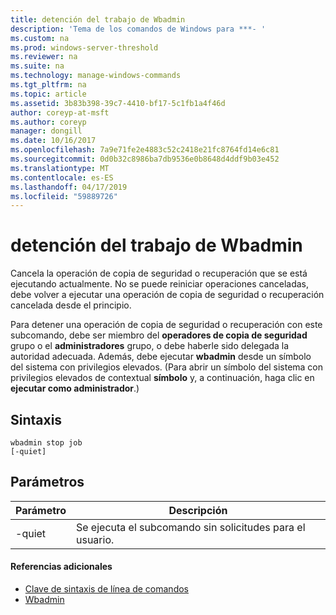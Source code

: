 ```yaml
---
title: detención del trabajo de Wbadmin
description: 'Tema de los comandos de Windows para ***- '
ms.custom: na
ms.prod: windows-server-threshold
ms.reviewer: na
ms.suite: na
ms.technology: manage-windows-commands
ms.tgt_pltfrm: na
ms.topic: article
ms.assetid: 3b83b398-39c7-4410-bf17-5c1fb1a4f46d
author: coreyp-at-msft
ms.author: coreyp
manager: dongill
ms.date: 10/16/2017
ms.openlocfilehash: 7a9e71fe2e4883c52c2418e21fc8764fd14e6c81
ms.sourcegitcommit: 0d0b32c8986ba7db9536e0b8648d4ddf9b03e452
ms.translationtype: MT
ms.contentlocale: es-ES
ms.lasthandoff: 04/17/2019
ms.locfileid: "59889726"
---
```

# <a name="wbadmin-stop-job"></a>detención del trabajo de Wbadmin



Cancela la operación de copia de seguridad o recuperación que se está ejecutando actualmente. No se puede reiniciar operaciones canceladas, debe volver a ejecutar una operación de copia de seguridad o recuperación cancelada desde el principio.

Para detener una operación de copia de seguridad o recuperación con este subcomando, debe ser miembro del **operadores de copia de seguridad** grupo o el **administradores** grupo, o debe haberle sido delegada la autoridad adecuada. Además, debe ejecutar **wbadmin** desde un símbolo del sistema con privilegios elevados. (Para abrir un símbolo del sistema con privilegios elevados de contextual **símbolo** y, a continuación, haga clic en **ejecutar como administrador**.)

## <a name="syntax"></a>Sintaxis

```
wbadmin stop job
[-quiet]
```

## <a name="parameters"></a>Parámetros

|Parámetro|Descripción|
|---------|-----------|
|-quiet|Se ejecuta el subcomando sin solicitudes para el usuario.|

#### <a name="additional-references"></a>Referencias adicionales

-   [Clave de sintaxis de línea de comandos](command-line-syntax-key.md)
-   [Wbadmin](wbadmin.md)